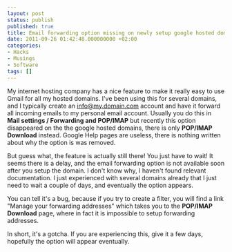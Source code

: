 ```yaml
---
layout: post
status: publish
published: true
title: Email forwarding option missing on newly setup google hosted domains
date: 2011-09-26 01:42:48.000000000 +02:00
categories:
- Hacks
- Musings
- Software
tags: []
---
```

My internet hosting company has a nice feature to make it really easy to use Gmail for all my hosted domains. I've been using this for several domains, and I typically create an info@my.domain.com account and have it forward all incoming emails to my personal email account. Usually you do this in **Mail settings / Forwarding and POP/IMAP** but recently this option disappeared on the the google hosted domains, there is only **POP/IMAP Download** instead. Google Help pages are useless, there is nothing written about why the option is was removed.

But guess what, the feature is actually still there! You just have to wait! It seems there is a delay, and the email forwarding option is not available soon after you setup the domain. I don't know why, I haven't found relevant documentation. I just experienced with several domains already that I just need to wait a couple of days, and eventually the option appears.

You can tell it's a bug, because if you try to create a filter, you will find a link "Manage your forwarding addresses" which takes you to the **POP/IMAP Download** page, where in fact it is impossible to setup forwarding addresses.

In short, it's a gotcha. If you are experiencing this, give it a few days, hopefully the option will appear eventually.
